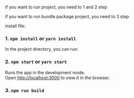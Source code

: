 if you want to run project, you need to 1 and 2 step

if you want to run bundle package project, you need to 3 step

install file:
### 1. `npm install` or  `yarn install`

In the project directory, you can run:

### 2. `npm start` or  `yarn start`

Runs the app in the development mode.<br>
Open [http://localhost:3000](http://localhost:3000) to view it in the browser.

### 3. `npm run build`
